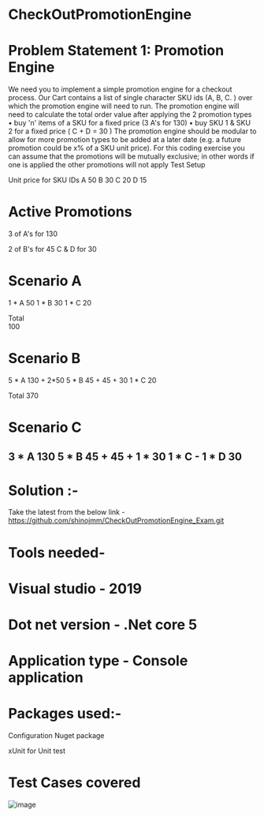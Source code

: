 # CheckOutPromotionEngine


# Problem Statement 1: Promotion Engine
We need you to implement a simple promotion engine for a checkout process. Our Cart contains a list of single character SKU ids (A, B, C.	) over which the promotion engine will need to run.
The promotion engine will need to calculate the total order value after applying the 2 promotion types
•	buy 'n' items of a SKU for a fixed price (3 A's for 130)
•	buy SKU 1 & SKU 2 for a fixed price ( C + D = 30 )
The promotion engine should be modular to allow for more promotion types to be added at a later date (e.g. a future promotion could be x% of a SKU unit price). For this coding exercise you can assume that the promotions will be mutually exclusive; in other words if one is applied the other promotions will not apply
Test Setup

Unit price for SKU IDs 
A	50
B	30
C	20
D	15

# Active Promotions
3 of A's for 130

2 of B's for 45 C & D for 30

# Scenario A
1	* A	50
1	* B	30
1	* C	20

Total		
100
# Scenario	B	
5 * A		130 + 2*50
5 * B		45 + 45 + 30
1 * C		20

Total	370

# Scenario C
3	* A	130
5	* B	45 + 45 + 1 * 30
1	* C	-
1	* D	30
---------------------------------------------------------------------------------------------------------------------------------------------------------------------
# Solution :-

Take the latest from the below link - https://github.com/shinojmm/CheckOutPromotionEngine_Exam.git
# Tools needed-

# Visual studio - 2019
# Dot net version - .Net core 5
# Application type - Console application

# Packages used:-

Configuration Nuget package

xUnit for Unit test

# Test Cases covered
![image](https://user-images.githubusercontent.com/17158147/129192658-46415519-7470-4ec9-91bf-79c93a4eb07e.png)


 
